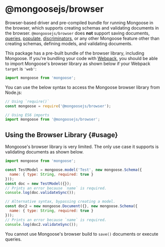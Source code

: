 # @mongoosejs/browser

Browser-based driver and pre-compiled bundle for running Mongoose in the browser, which supports creating schemas and validating documents in the browser.
`@mongoosejs/browser` does **not** support saving documents, [queries](http://mongoosejs.com/docs/queries.html), [populate](http://mongoosejs.com/docs/populate.html), [discriminators](http://mongoosejs.com/docs/discriminators.html), or any other Mongoose feature other than creating schemas, defining models, and validating documents.

This package has a pre-built bundle of the browser library, including Mongoose.
If you're bundling your code with [Webpack](https://webpack.js.org/), you should be able to import Mongoose's browser library as shown below if your Webpack `target` is `'web'`:

```javascript
import mongoose from 'mongoose';
```

You can use the below syntax to access the Mongoose browser library from Node.js:

```javascript
// Using `require()`
const mongoose = require('@mongoosejs/browser');

// Using ES6 imports
import mongoose from '@mongoosejs/browser';
```

## Using the Browser Library {#usage}

Mongoose's browser library is very limited. The only use case it supports is validating documents as shown below.

```javascript
import mongoose from 'mongoose';

const TestModel = mongoose.model('Test', new mongoose.Schema({
  name: { type: String, required: true }
}));
const doc = new TestModel({});
// Prints an error because `name` is required.
console.log(doc.validateSync());

// Alternative syntax, bypassing creating a model.
const doc2 = new mongoose.Document({}, new mongoose.Schema({
  name: { type: String, required: true }
}));
// Prints an error because `name` is required.
console.log(doc2.validateSync());
```

You cannot use Mongoose's browser build to `save()` documents or execute queries.

